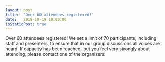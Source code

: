 ```yaml
---
layout: post
title:  "Over 60 attendees registered!"
date:   2018-10-19 10:00:00
isStaticPost: true
---
```


Over 60 attendees registered! We set a limit of 70 participants, including staff and presenters, to ensure that in our group discussions all voices are heard. If capacity has been reached, but you feel very strongly about attending, please contact one of the organizers.
